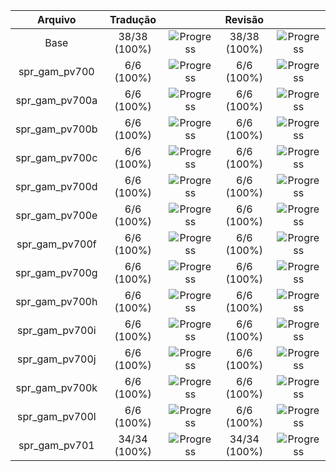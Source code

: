 |   **Arquivo**  | **Tradução** |                                                       |  **Revisão** |                                                       |
|:--------------:|:------------:|:-----------------------------------------------------:|:------------:|:-----------------------------------------------------:|
|      Base      | 38/38 (100%) | ![Progress](https://progress-bar.dev/100/?&width=150) | 38/38 (100%) | ![Progress](https://progress-bar.dev/100/?&width=150) |
|  spr_gam_pv700 |  6/6 (100%)  | ![Progress](https://progress-bar.dev/100/?&width=150) |  6/6 (100%)  | ![Progress](https://progress-bar.dev/100/?&width=150) |
| spr_gam_pv700a |  6/6 (100%)  | ![Progress](https://progress-bar.dev/100/?&width=150) |  6/6 (100%)  | ![Progress](https://progress-bar.dev/100/?&width=150) |
| spr_gam_pv700b |  6/6 (100%)  | ![Progress](https://progress-bar.dev/100/?&width=150) |  6/6 (100%)  | ![Progress](https://progress-bar.dev/100/?&width=150) |
| spr_gam_pv700c |  6/6 (100%)  | ![Progress](https://progress-bar.dev/100/?&width=150) |  6/6 (100%)  | ![Progress](https://progress-bar.dev/100/?&width=150) |
| spr_gam_pv700d |  6/6 (100%)  | ![Progress](https://progress-bar.dev/100/?&width=150) |  6/6 (100%)  | ![Progress](https://progress-bar.dev/100/?&width=150) |
| spr_gam_pv700e |  6/6 (100%)  | ![Progress](https://progress-bar.dev/100/?&width=150) |  6/6 (100%)  | ![Progress](https://progress-bar.dev/100/?&width=150) |
| spr_gam_pv700f |  6/6 (100%)  | ![Progress](https://progress-bar.dev/100/?&width=150) |  6/6 (100%)  | ![Progress](https://progress-bar.dev/100/?&width=150) |
| spr_gam_pv700g |  6/6 (100%)  | ![Progress](https://progress-bar.dev/100/?&width=150) |  6/6 (100%)  | ![Progress](https://progress-bar.dev/100/?&width=150) |
| spr_gam_pv700h |  6/6 (100%)  | ![Progress](https://progress-bar.dev/100/?&width=150) |  6/6 (100%)  | ![Progress](https://progress-bar.dev/100/?&width=150) |
| spr_gam_pv700i |  6/6 (100%)  | ![Progress](https://progress-bar.dev/100/?&width=150) |  6/6 (100%)  | ![Progress](https://progress-bar.dev/100/?&width=150) |
| spr_gam_pv700j |  6/6 (100%)  | ![Progress](https://progress-bar.dev/100/?&width=150) |  6/6 (100%)  | ![Progress](https://progress-bar.dev/100/?&width=150) |
| spr_gam_pv700k |  6/6 (100%)  | ![Progress](https://progress-bar.dev/100/?&width=150) |  6/6 (100%)  | ![Progress](https://progress-bar.dev/100/?&width=150) |
| spr_gam_pv700l |  6/6 (100%)  | ![Progress](https://progress-bar.dev/100/?&width=150) |  6/6 (100%)  | ![Progress](https://progress-bar.dev/100/?&width=150) |
|  spr_gam_pv701 | 34/34 (100%) | ![Progress](https://progress-bar.dev/100/?&width=150) | 34/34 (100%) | ![Progress](https://progress-bar.dev/100/?&width=150) |